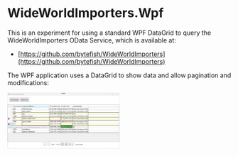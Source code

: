 # WideWorldImporters.Wpf #

This is an experiment for using a standard WPF DataGrid to query the WideWorldImporters OData Service, which is available at:

* [https://github.com/bytefish/WideWorldImporters](https://github.com/bytefish/WideWorldImporters)

The WPF application uses a DataGrid to show data and allow pagination and modifications:

<a href="https://raw.githubusercontent.com/bytefish/WideWorldImporters/main/Frontend/WPF/Screenshots/ModifiedRowsAndValidation.jpg">
    <img src="https://raw.githubusercontent.com/bytefish/WideWorldImporters/main/Frontend/WPF/Screenshots/ModifiedRowsAndValidation.jpg" alt="Sample Application with Modifcations and Validations" width="50%" />
</a>
